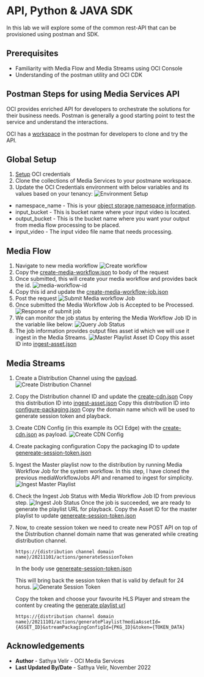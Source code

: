 # API, Python & JAVA SDK

In this lab we will explore some of the common rest-API that can be provisioned using postman and SDK.

## Prerequisites

- Familiarity with Media Flow and Media Streams using OCI Console
- Understanding of the postman utility and OCI CDK

## Postman Steps for using Media Services API

OCI provides enriched API for developers to orchestrate the solutions for their business needs.
Postman is generally a good starting point to test the service and understand the interactions.

OCI has a [workspace](https://www.postman.com/oracledevs/workspace/oracle-cloud-infrastructure-rest-apis/overview) in the postman for developers to clone and try the API.

## Global Setup

1. [Setup](https://www.ateam-oracle.com/post/invoking-oci-rest-apis-using-postman) OCI credentials
2. Clone the collections of Media Services to your postmane workspace.
3. Update the OCI Credentials environment with below variables and its values based on your tenancy:
  ![Environment Setup](images/environment-oci-cred-update.png " ")

- namespace_name - This is your [object storage namespace information](https://docs.oracle.com/en-us/iaas/Content/Object/Tasks/understandingnamespaces.htm).
- input_bucket - This is bucket name where your input video is located.  
- output_bucket - This is the bucket name where you want your output from media flow processing to be placed.
- input_video - The input video file name that needs processing.

## Media Flow

1. Navigate to new media workflow
  ![Create workflow](images/create-media-workflow.png " ")
2. Copy the [create-media-workflow.json](postman-json/create-media-workflow.json) to body of the request
3. Once submitted, this will create your media workflow and provides back the id.
  ![media-workflow-id](images/media-workflow-id.png " ")
4. Copy this id and update the [create-media-workflow-job.json](postman-json/create-media-workflow-job.json)
5. Post the request
   ![Submit Media workflow Job](images/submit-media-workflow-job.png " ")
6. Once submitted the Media Workflow Job is Accepted to be Processed.
   ![Response of submit job](images/response-submit-media-workflow-job.png " ")
7. We can monitor the job status by entering the Media Workflow Job ID in the variable like below:
    ![Query Job Status](images/get-job-status.png " ")
8. The job information provides output files asset id which we will use it ingest in the Media Streams.
    ![Master Playlist Asset ID](images/job-output-files-details.png " ")
    Copy this asset ID into [ingest-asset.json](postman-json/ingest-asset.json)

## Media Streams

1. Create a Distribution Channel using the [payload](postman-json/create-distribution-channel.json).
    ![Create Distribution Channel](images/create-distribution-channel.png " ")
2. Copy the Distribution channel ID and update the [create-cdn.json](postman-json/create-cdn.json)
    Copy this distribution ID into [ingest-asset.json](postman-json/ingest-asset.json)
    Copy this distribution ID into [configure-packaging.json](postman-json/configure-packaging.json)
    Copy the domain name which will be used to generate session token and playback.
3. Create CDN Config (in this example its OCI Edge) with the [create-cdn.json](postman-json/create-cdn.json) as payload.
    ![Create CDN Config](images/create-cdn-config.png " ")
4. Create packaging configuration
    Copy the packaging ID to update [genereate-session-token.json](postman-json/generate-session-token.json)
5. Ingest the Master playlist now to the distribution by running Media Workflow Job for the system workflow.
    In this step, I have cloned the previous mediaWorkflowJobs API and renamed to ingest for simplicity.
    ![Ingest Master Playlist](images/ingest-master-playlist-asset.png " ")
6. Check the Ingest Job Status with Media Workflow Job ID from previous step.
    ![Ingest Job Status](images/ingest-job-status.png " ")
    Once the job is succeeded, we are ready to generate the playlist URL for playback.
    Copy the Asset ID for the master playlist to update [genereate-session-token.json](postman-json/generate-session-token.json)
7. Now, to create session token we need to create new POST API on top of the Distribution channel domain name that was generated while creating distribution channel.

    ``` https://{distribution channel domain name}/20211101/actions/generateSessionToken ```

    In the body use [genereate-session-token.json](postman-json/generate-session-token.json)

    This will bring back the session token that is valid by default for 24 horus.
    ![Generate Session Token](images/generate-session-token.png " ")

    Copy the token and choose your favourite HLS Player and stream the content by creating the [generate playlist url](https://docs.oracle.com/en-us/iaas/Content/dms-mediastream/media-streams-manage-dist-channels-creating-preview-url.htm#med-serv-manage-dist-channels-create-preview-url-using-cli)

    ```https://{distribution channel domain name}/20211101/actions/generatePlaylist?mediaAssetId={ASSET_ID}&streamPackagingConfigId={PKG_ID}&token={TOKEN_DATA}```

## Acknowledgements
- **Author** - Sathya Velir - OCI Media Services
- **Last Updated By/Date** - Sathya Velir, November 2022
